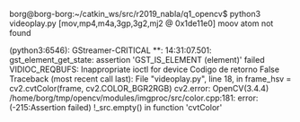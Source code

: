 borg@borg-borg:~/catkin_ws/src/r2019_nabla/q1_opencv$ python3 videoplay.py 
[mov,mp4,m4a,3gp,3g2,mj2 @ 0x1de11e0] moov atom not found

(python3:6546): GStreamer-CRITICAL **: 14:31:07.501: gst_element_get_state: assertion 'GST_IS_ELEMENT (element)' failed
VIDIOC_REQBUFS: Inappropriate ioctl for device
Codigo de retorno False
Traceback (most recent call last):
  File "videoplay.py", line 18, in <module>
    frame_hsv = cv2.cvtColor(frame, cv2.COLOR_BGR2RGB)
cv2.error: OpenCV(3.4.4) /home/borg/tmp/opencv/modules/imgproc/src/color.cpp:181: error: (-215:Assertion failed) !_src.empty() in function 'cvtColor'


